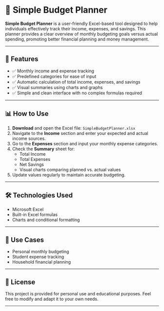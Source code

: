 # 🧾 Simple Budget Planner

**Simple Budget Planner** is a user-friendly Excel-based tool designed to help individuals effectively track their income, expenses, and savings. This planner provides a clear overview of monthly budgeting goals versus actual spending, promoting better financial planning and money management.

---

## 📂 Features

- ✅ Monthly income and expense tracking  
- ✅ Predefined categories for ease of input  
- ✅ Automatic calculation of total income, expenses, and savings  
- ✅ Visual summaries using charts and graphs  
- ✅ Simple and clean interface with no complex formulas required  

---

## 📊 How to Use

1. **Download** and open the Excel file: `SimpleBudgetPlanner.xlsx`
2. Navigate to the **Income** section and enter your expected and actual income sources.
3. Go to the **Expenses** section and input your monthly expense categories.
4. Check the **Summary** sheet for:
   - Total Income
   - Total Expenses
   - Net Savings
   - Visual charts comparing planned vs. actual values
5. Update values regularly to maintain accurate budgeting.

---

## 🛠️ Technologies Used

- Microsoft Excel
- Built-in Excel formulas
- Charts and conditional formatting

---

## 📌 Use Cases

- Personal monthly budgeting  
- Student expense tracking  
- Household financial planning  

---

## 📄 License

This project is provided for personal use and educational purposes. Feel free to modify and adapt it to your own needs.

---

